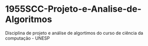 # 1955SCC-Projeto-e-Analise-de-Algoritmos
Disciplina de projeto e análise de algortimos do curso de ciência da computação - UNESP
